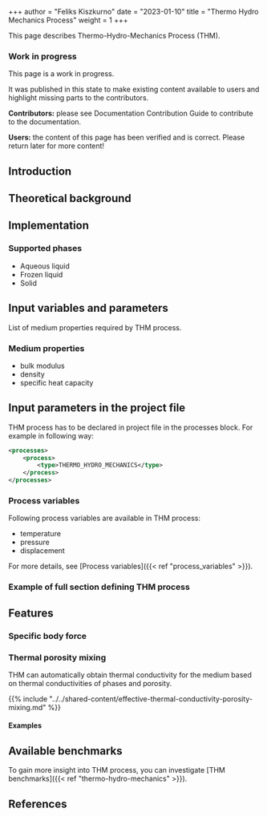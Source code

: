 +++
author = "Feliks Kiszkurno"
date = "2023-01-10"
title = "Thermo Hydro Mechanics Process"
weight = 1
+++

This page describes Thermo-Hydro-Mechanics Process (THM).

<div class="note">

### Work in progress

This page is a work in progress.

It was published in this state to make existing content available to users and highlight missing parts to the contributors.

**Contributors:** please see Documentation Contribution Guide to contribute to the documentation.

**Users:** the content of this page has been verified and is correct. Please return later for more content!

</div>

## Introduction

## Theoretical background

## Implementation

### Supported phases

- Aqueous liquid
- Frozen liquid
- Solid

## Input variables and parameters

List of medium properties required by THM process.

### Medium properties

- bulk modulus
- density
- specific heat capacity

## Input parameters in the project file

THM process has to be declared in project file in the processes block. For example in following way:

```xml
<processes>
    <process>
        <type>THERMO_HYDRO_MECHANICS</type>
    </process>
</processes>
```

### Process variables

Following process variables are available in THM process:

- temperature
- pressure
- displacement

For more details, see [Process variables]({{< ref "process_variables" >}}).

### Example of full section defining THM process

## Features

### Specific body force

### Thermal porosity mixing

THM can automatically obtain thermal conductivity for the medium based on thermal conductivities of phases and porosity.

{{% include "../../shared-content/effective-thermal-conductivity-porosity-mixing.md" %}}

#### Examples

## Available benchmarks

To gain more insight into THM process, you can investigate [THM benchmarks]({{< ref "thermo-hydro-mechanics" >}}).

## References

